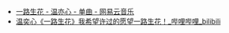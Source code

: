 - [一路生花 - 温亦心 - 单曲 - 网易云音乐](https://music.163.com/#/song?id=2099903339)
- [温奕心《一路生花》我希望许过的愿望一路生花！_哔哩哔哩_bilibili](https://www.bilibili.com/video/BV1i341187kL/)
